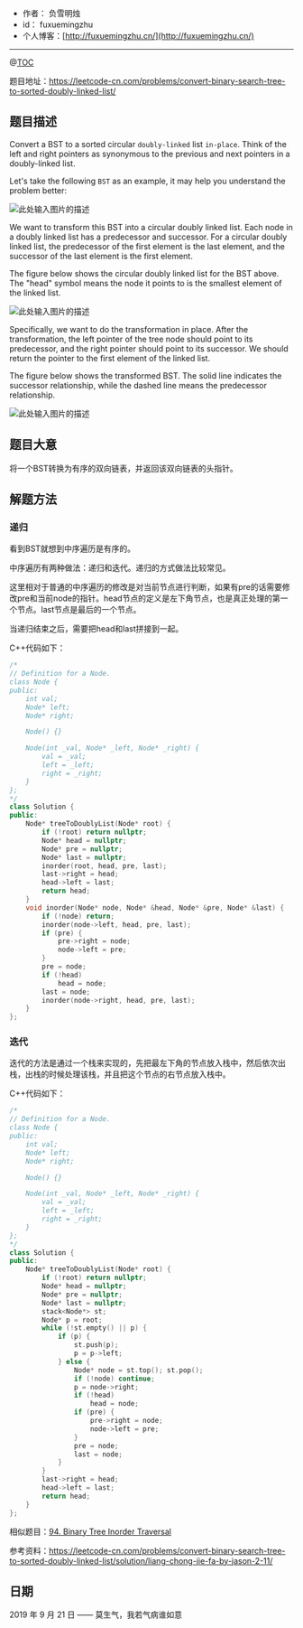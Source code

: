 - 作者：    负雪明烛
- id：      fuxuemingzhu
- 个人博客：[http://fuxuemingzhu.cn/](http://fuxuemingzhu.cn/)

---
@[TOC](目录)


题目地址：https://leetcode-cn.com/problems/convert-binary-search-tree-to-sorted-doubly-linked-list/

## 题目描述

Convert a BST to a sorted circular `doubly-linked` list `in-place`. Think of the left and right pointers as synonymous to the previous and next pointers in a doubly-linked list.

Let's take the following `BST` as an example, it may help you understand the problem better:

![此处输入图片的描述][1]

We want to transform this BST into a circular doubly linked list. Each node in a doubly linked list has a predecessor and successor. For a circular doubly linked list, the predecessor of the first element is the last element, and the successor of the last element is the first element.

The figure below shows the circular doubly linked list for the BST above. The "head" symbol means the node it points to is the smallest element of the linked list.

![此处输入图片的描述][2]

Specifically, we want to do the transformation in place. After the transformation, the left pointer of the tree node should point to its predecessor, and the right pointer should point to its successor. We should return the pointer to the first element of the linked list.

The figure below shows the transformed BST. The solid line indicates the successor relationship, while the dashed line means the predecessor relationship.

![此处输入图片的描述][3]


## 题目大意

将一个BST转换为有序的双向链表，并返回该双向链表的头指针。

## 解题方法

### 递归

看到BST就想到中序遍历是有序的。

中序遍历有两种做法：递归和迭代。递归的方式做法比较常见。

这里相对于普通的中序遍历的修改是对当前节点进行判断，如果有pre的话需要修改pre和当前node的指针。head节点的定义是左下角节点，也是真正处理的第一个节点。last节点是最后的一个节点。

当递归结束之后，需要把head和last拼接到一起。

C++代码如下：

```cpp
/*
// Definition for a Node.
class Node {
public:
    int val;
    Node* left;
    Node* right;

    Node() {}

    Node(int _val, Node* _left, Node* _right) {
        val = _val;
        left = _left;
        right = _right;
    }
};
*/
class Solution {
public:
    Node* treeToDoublyList(Node* root) {
        if (!root) return nullptr;
        Node* head = nullptr;
        Node* pre = nullptr;
        Node* last = nullptr;
        inorder(root, head, pre, last);
        last->right = head;
        head->left = last;
        return head;
    }
    void inorder(Node* node, Node* &head, Node* &pre, Node* &last) {
        if (!node) return;
        inorder(node->left, head, pre, last);
        if (pre) {
            pre->right = node;
            node->left = pre;
        }
        pre = node;
        if (!head)
            head = node;
        last = node;
        inorder(node->right, head, pre, last);
    }
};
```

### 迭代

迭代的方法是通过一个栈来实现的，先把最左下角的节点放入栈中，然后依次出栈，出栈的时候处理该栈，并且把这个节点的右节点放入栈中。

C++代码如下：


```cpp
/*
// Definition for a Node.
class Node {
public:
    int val;
    Node* left;
    Node* right;

    Node() {}

    Node(int _val, Node* _left, Node* _right) {
        val = _val;
        left = _left;
        right = _right;
    }
};
*/
class Solution {
public:
    Node* treeToDoublyList(Node* root) {
        if (!root) return nullptr;
        Node* head = nullptr;
        Node* pre = nullptr;
        Node* last = nullptr;
        stack<Node*> st;
        Node* p = root;
        while (!st.empty() || p) {
            if (p) {
                st.push(p);
                p = p->left;
            } else {
                Node* node = st.top(); st.pop();
                if (!node) continue;
                p = node->right;
                if (!head)
                    head = node;
                if (pre) {
                    pre->right = node;
                    node->left = pre;
                }
                pre = node;
                last = node;
            }
        }
        last->right = head;
        head->left = last;
        return head;
    }
};
```

相似题目：[94. Binary Tree Inorder Traversal][4]

参考资料：https://leetcode-cn.com/problems/convert-binary-search-tree-to-sorted-doubly-linked-list/solution/liang-chong-jie-fa-by-jason-2-11/

## 日期

2019 年 9 月 21 日 —— 莫生气，我若气病谁如意


  [1]: https://assets.leetcode.com/uploads/2018/10/12/bstdlloriginalbst.png
  [2]: https://assets.leetcode.com/uploads/2018/10/12/bstdllreturndll.png
  [3]: https://assets.leetcode.com/uploads/2018/10/12/bstdllreturnbst.png
  [4]: https://blog.csdn.net/fuxuemingzhu/article/details/79294461
